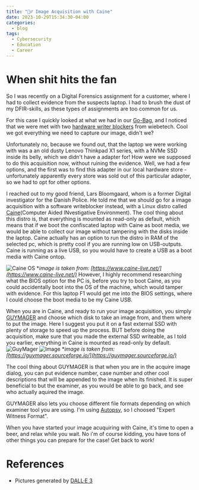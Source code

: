 ```yaml
---
title: "🕵️‍♂️ Image Acquisition with Caine"
date: 2023-10-29T15:34:30-04:00
categories:
  - blog
tags:
  - Cybersecurity
  - Education
  - Career
---
```


# When shit hits the fan

So I was recently on a Digital Forensics assignment for a customer, where I had to collect evidence from the suspects laptop. I had to brush the dust of my DFIR-skills, as these types of assignments are too common for us. 

For this case I quickly looked at what we had in our [Go-Bag](https://blog.jonsdocs.org.uk/2022/12/10/a-cyber-security-incident-response-go-bag/), and I noticed that we were met with two [hardware writer blockers](https://wiebetech.com/products/forensic-combodock-v5-5/) from wiebetech. Cool we got everything we need to capture our image, didn't we?

Unfortunately no, because we found out, that the laptop we were working with was a an old dusty Lenovo Thinkpad X1 series, with a NVMe SSD inside its belly, which we didn't have a adapter for! How were we supposed to do this acquisition now, without ruining the evidence. Well, we had a few options, and the first was to find this adapter in our local hardware store - unfortunately apparently every store was sold out of this particular adapter, so we had to opt for other options. 

I reached out to my good friend, Lars Bloomgaard, whom is a former Digital investigator for the Danish Police. He told me that we should go for a image acquisition with a software writeblocker instead, with a Linux distro called [Caine](https://www.caine-live.net/)(Computer Aided INvestigative Environment). The cool thing about this distro is, that everything is mounted as read-only as default, which means that if we boot the confiscated laptop with Caine as boot media, we would be able to collect our image without tampering with the disks inside the laptop. Caine actually has an option to run the distro in RAM of the selected pc, which is pretty cool if you are running low on USB-outputs. Caine is running as a live USB, so you would have to create a USB as a boot media with Caine ontop. 

![Caine OS](/assets/images/caine13.png)
**image is taken from: [https://www.caine-live.net/](https://www.caine-live.net/)*
However, I highly recommend researching what the BIOS option for the PC is, before you try to boot Caine, as you could accidentally boot into the OS of the machine, which would tamper with evidence. For this laptop F1 would get me into the BIOS settings, where I could choose the boot media to be my Caine USB. 

When you are in Caine, and ready to run your image acquisition, you simply [GUYMAGER](https://guymager.sourceforge.io/) and choose which disk to take an image from, and them where to put the image. Here I suggest you put it on a fast external SSD with plenty of storage to speed up the process. BUT before doing the acquisition, make sure that you made the external SSD writeable, as I told you earlier, everything in Caine is mounted as read-only by default. 
![GuyMager](/assets/images/guymager.png)
![Image](/assets/images/acquisitiondialog.png)
**image is taken from: [https://guymager.sourceforge.io/](https://guymager.sourceforge.io/)*

The cool thing about GUYMAGER is that when  you are in the acquire image dialog, you can put evidence number, case number and other cool descriptions that will be appended to the image when its finished. It is super beneficial to but the examiner, as you would be able to go back, and see who actually aquired the image. 

GUYMAGER also lets you choose different file formats depending on which examiner tool you are using. I'm using [Autopsy](https://www.autopsy.com/), so I choosed "Expert Witness Format". 

When you have started your image acuquiring with Caine, it's time to open a beer, and relax while you wait. No i'm of course kidding, you have tons of other things you can prepare for the case! Get back to work!

# References
* Pictures generated by [DALL·E 3](https://www.bing.com/create)